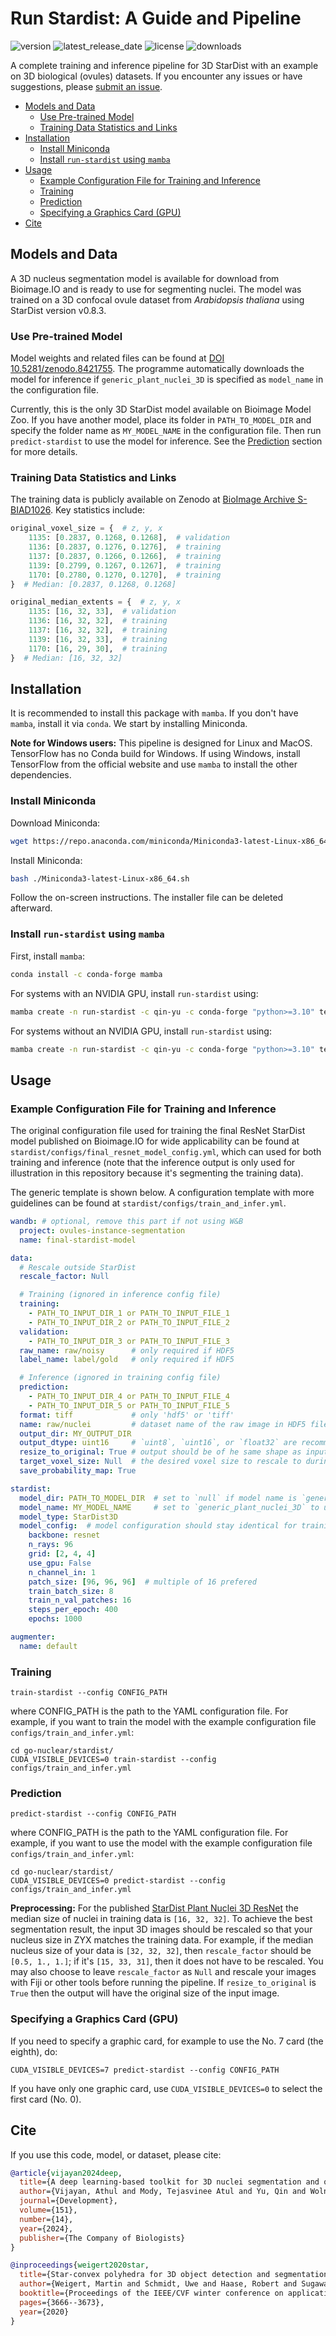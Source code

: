 # Run Stardist: A Guide and Pipeline <!-- omit in toc -->

![version](https://anaconda.org/qin-yu/run-stardist/badges/version.svg)
![latest_release_date](https://anaconda.org/qin-yu/run-stardist/badges/latest_release_date.svg)
![license](https://anaconda.org/qin-yu/run-stardist/badges/license.svg)
![downloads](https://anaconda.org/qin-yu/run-stardist/badges/downloads.svg)

A complete training and inference pipeline for 3D StarDist with an example on 3D biological (ovules) datasets. If you encounter any issues or have suggestions, please [submit an issue](https://github.com/kreshuklab/go-nuclear/issues/new).

* [Models and Data](#models-and-data)
    * [Use Pre-trained Model](#use-pre-trained-model)
    * [Training Data Statistics and Links](#training-data-statistics-and-links)
* [Installation](#installation)
    * [Install Miniconda](#install-miniconda)
    * [Install `run-stardist` using `mamba`](#install-run-stardist-using-mamba)
* [Usage](#usage)
    * [Example Configuration File for Training and Inference](#example-configuration-file-for-training-and-inference)
    * [Training](#training)
    * [Prediction](#prediction)
    * [Specifying a Graphics Card (GPU)](#specifying-a-graphics-card-gpu)
* [Cite](#cite)

## Models and Data

A 3D nucleus segmentation model is available for download from Bioimage.IO and is ready to use for segmenting nuclei. The model was trained on a 3D confocal ovule dataset from *Arabidopsis thaliana* using StarDist version v0.8.3.

### Use Pre-trained Model

Model weights and related files can be found at [DOI 10.5281/zenodo.8421755](https://zenodo.org/doi/10.5281/zenodo.8421755). The programme automatically downloads the model for inference if `generic_plant_nuclei_3D` is specified as `model_name` in the configuration file.

Currently, this is the only 3D StarDist model available on Bioimage Model Zoo. If you have another model, place its folder in `PATH_TO_MODEL_DIR` and specify the folder name as `MY_MODEL_NAME` in the configuration file. Then run `predict-stardist` to use the model for inference. See the [Prediction](#prediction) section for more details.

### Training Data Statistics and Links

The training data is publicly available on Zenodo at [BioImage Archive S-BIAD1026](https://www.ebi.ac.uk/biostudies/BioImages/studies/S-BIAD1026). Key statistics include:

```python
original_voxel_size = {  # z, y, x
    1135: [0.2837, 0.1268, 0.1268],  # validation
    1136: [0.2837, 0.1276, 0.1276],  # training
    1137: [0.2837, 0.1266, 0.1266],  # training
    1139: [0.2799, 0.1267, 0.1267],  # training
    1170: [0.2780, 0.1270, 0.1270],  # training
}  # Median: [0.2837, 0.1268, 0.1268]
```

```python
original_median_extents = {  # z, y, x
    1135: [16, 32, 33],  # validation
    1136: [16, 32, 32],  # training
    1137: [16, 32, 32],  # training
    1139: [16, 32, 33],  # training
    1170: [16, 29, 30],  # training
}  # Median: [16, 32, 32]
```

## Installation

It is recommended to install this package with `mamba`. If you don't have `mamba`, install it via `conda`. We start by installing Miniconda.

**Note for Windows users:** This pipeline is designed for Linux and MacOS. TensorFlow has no Conda build for Windows. If using Windows, install TensorFlow from the official website and use `mamba` to install the other dependencies.

### Install Miniconda

Download Miniconda:

```bash
wget https://repo.anaconda.com/miniconda/Miniconda3-latest-Linux-x86_64.sh
```

Install Miniconda:

```bash
bash ./Miniconda3-latest-Linux-x86_64.sh
```

Follow the on-screen instructions. The installer file can be deleted afterward.

### Install `run-stardist` using `mamba`

First, install `mamba`:

```bash
conda install -c conda-forge mamba
```

For systems with an NVIDIA GPU, install `run-stardist` using:

```bash
mamba create -n run-stardist -c qin-yu -c conda-forge "python>=3.10" tensorflow stardist wandb pydantic run-stardist
```

For systems without an NVIDIA GPU, install `run-stardist` using:

```bash
mamba create -n run-stardist -c qin-yu -c conda-forge "python>=3.10" tensorflow-cpu stardist wandb pydantic run-stardist
```

## Usage

### Example Configuration File for Training and Inference

The original configuration file used for training the final ResNet StarDist model published on Bioimage.IO for wide applicability can be found at `stardist/configs/final_resnet_model_config.yml`, which can used for both training and inference (note that the inference output is only used for illustration in this repository because it's segmenting the training data).

The generic template is shown below. A configuration template with more guidelines can be found at `stardist/configs/train_and_infer.yml`.

```yaml
wandb: # optional, remove this part if not using W&B
  project: ovules-instance-segmentation
  name: final-stardist-model

data:
  # Rescale outside StarDist
  rescale_factor: Null

  # Training (ignored in inference config file)
  training:
    - PATH_TO_INPUT_DIR_1 or PATH_TO_INPUT_FILE_1
    - PATH_TO_INPUT_DIR_2 or PATH_TO_INPUT_FILE_2
  validation:
    - PATH_TO_INPUT_DIR_3 or PATH_TO_INPUT_FILE_3
  raw_name: raw/noisy      # only required if HDF5
  label_name: label/gold   # only required if HDF5

  # Inference (ignored in training config file)
  prediction:
    - PATH_TO_INPUT_DIR_4 or PATH_TO_INPUT_FILE_4
    - PATH_TO_INPUT_DIR_5 or PATH_TO_INPUT_FILE_5
  format: tiff             # only 'hdf5' or 'tiff'
  name: raw/nuclei         # dataset name of the raw image in HDF5 files, only required if format is `hdf5`
  output_dir: MY_OUTPUT_DIR
  output_dtype: uint16     # `uint8`, `uint16`, or `float32` are recommended
  resize_to_original: True # output should be of he same shape as input
  target_voxel_size: Null  # the desired voxel size to rescale to during inference, null if rescale factor is set
  save_probability_map: True

stardist:
  model_dir: PATH_TO_MODEL_DIR  # set to `null` if model name is `generic_plant_nuclei_3D`
  model_name: MY_MODEL_NAME     # set to `generic_plant_nuclei_3D` to use the builtin model
  model_type: StarDist3D
  model_config:  # model configuration should stay identical for training and inference
    backbone: resnet
    n_rays: 96
    grid: [2, 4, 4]
    use_gpu: False
    n_channel_in: 1
    patch_size: [96, 96, 96]  # multiple of 16 prefered
    train_batch_size: 8
    train_n_val_patches: 16
    steps_per_epoch: 400
    epochs: 1000

augmenter:
  name: default
```

### Training

```shell
train-stardist --config CONFIG_PATH
```

where CONFIG_PATH is the path to the YAML configuration file. For example, if you want to train the model with the example configuration file `configs/train_and_infer.yml`:

```shell
cd go-nuclear/stardist/
CUDA_VISIBLE_DEVICES=0 train-stardist --config configs/train_and_infer.yml
```

### Prediction

```shell
predict-stardist --config CONFIG_PATH
```

where CONFIG_PATH is the path to the YAML configuration file. For example, if you want to use the model with the example configuration file `configs/train_and_infer.yml`:

```shell
cd go-nuclear/stardist/
CUDA_VISIBLE_DEVICES=0 predict-stardist --config configs/train_and_infer.yml
```

**Preprocessing:** For the published [StarDist Plant Nuclei 3D ResNet](https://zenodo.org/doi/10.5281/zenodo.8421755) the median size of nuclei in training data is `[16, 32, 32]`. To achieve the best segmentation result, the input 3D images should be rescaled so that your nucleus size in ZYX matches the training data. For example, if the median nucleus size of your data is `[32, 32, 32]`, then `rescale_factor` should be `[0.5, 1., 1.]`; if it's `[15, 33, 31]`, then it does not have to be rescaled. You may also choose to leave `rescale_factor` as `Null` and rescale your images with Fiji or other tools before running the pipeline. If `resize_to_original` is `True` then the output will have the original size of the input image.

### Specifying a Graphics Card (GPU)

If you need to specify a graphic card, for example to use the No. 7 card (the eighth), do:

```shell
CUDA_VISIBLE_DEVICES=7 predict-stardist --config CONFIG_PATH
```

If you have only one graphic card, use `CUDA_VISIBLE_DEVICES=0` to select the first card (No. 0).

## Cite

If you use this code, model, or dataset, please cite:

```bibtex
@article{vijayan2024deep,
  title={A deep learning-based toolkit for 3D nuclei segmentation and quantitative analysis in cellular and tissue context},
  author={Vijayan, Athul and Mody, Tejasvinee Atul and Yu, Qin and Wolny, Adrian and Cerrone, Lorenzo and Strauss, Soeren and Tsiantis, Miltos and Smith, Richard S and Hamprecht, Fred A and Kreshuk, Anna and others},
  journal={Development},
  volume={151},
  number={14},
  year={2024},
  publisher={The Company of Biologists}
}

@inproceedings{weigert2020star,
  title={Star-convex polyhedra for 3D object detection and segmentation in microscopy},
  author={Weigert, Martin and Schmidt, Uwe and Haase, Robert and Sugawara, Ko and Myers, Gene},
  booktitle={Proceedings of the IEEE/CVF winter conference on applications of computer vision},
  pages={3666--3673},
  year={2020}
}
```
